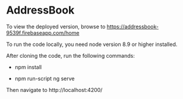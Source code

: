 # AddressBook

To view the deployed version, browse to https://addressbook-9539f.firebaseapp.com/home

To run the code locally, you need node version 8.9 or higher installed.

After cloning the code, run the following commands:

- npm install

- npm run-script ng serve

Then navigate to http://localhost:4200/
